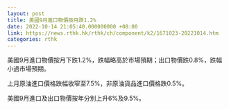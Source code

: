 ```yaml
---
layout: post
title: 美國9月進口物價按月跌1.2%
date: 2022-10-14 21:05:40.000000000 +08:00
link: https://news.rthk.hk/rthk/ch/component/k2/1671023-20221014.htm
categories: rthk
---
```


美國9月進口物價按月下跌1.2%，跌幅略高於市場預期；出口物價跌0.8%，跌幅小過市場預期。

上月原油進口價格跌幅收窄至7.5%，非原油貨品進口價格跌0.5%。

美國9月進口及出口物價按年分別上升6%及9.5%。
